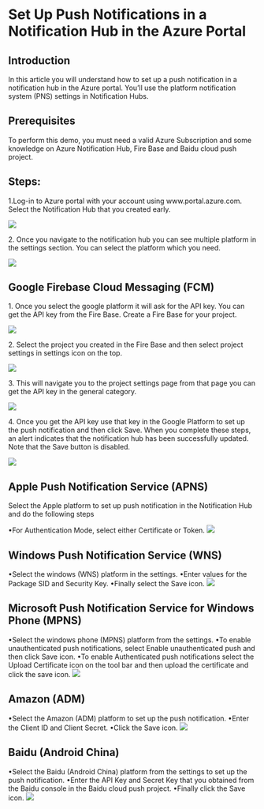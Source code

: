 <h1>Set Up Push Notifications in a Notification Hub in the Azure Portal</h1>
<h2>Introduction</h2>
<p>In this article you will understand how to set up a push notification in a notification hub in the Azure portal. You’ll use the platform notification system (PNS) settings in Notification Hubs.</p>

<h2>Prerequisites</h2>
<p>To perform this demo, you must need a valid Azure Subscription and some knowledge on Azure Notification Hub, Fire Base and Baidu cloud push project.</p>

<h2>Steps:</h2>
<p>1.Log-in to Azure portal with your account using www.portal.azure.com. Select the Notification Hub that you created early.</p>
<img src="https://codesizzlergit.blob.core.windows.net/az203-2-003/1.png"/>
<p>2. Once you navigate to the notification hub you can see multiple platform in the settings section. You can select the platform which you need.</p>
<img src="https://codesizzlergit.blob.core.windows.net/az203-2-003/2.png"/>
<h2>Google Firebase Cloud Messaging (FCM)</h2>
<p>1. Once you select the google platform it will ask for the API key. You can get the API key from the Fire Base. Create a Fire Base for your project.</p>
<img src="https://codesizzlergit.blob.core.windows.net/az203-2-003/3.png"/>
<p>2. Select the project you created in the Fire Base and then select project settings in settings icon on the top.</p>
<img src="https://codesizzlergit.blob.core.windows.net/az203-2-003/4.png"/>
<p>3. This will navigate you to the project settings page from that page you can get the API key in the general category.</p>
<img src="https://codesizzlergit.blob.core.windows.net/az203-2-003/5.png"/>
<p>4. Once you get the API key use that key in the Google Platform to set up the push notification and then click Save. When you complete these steps, an alert indicates that the notification hub has been successfully updated. Note that the Save button is disabled.</p>
<img src="https://codesizzlergit.blob.core.windows.net/az203-2-003/6.png"/>

<h2>Apple Push Notification Service (APNS)</h2>
<p>Select the Apple platform to set up push notification in the Notification Hub and do the following steps</p>
<span>&#8226;</span>For Authentication Mode, select either Certificate or Token.
<img src="https://codesizzlergit.blob.core.windows.net/az203-2-003/7.png"/>
<h2>Windows Push Notification Service (WNS)</h2>
<span>&#8226;</span>Select the windows (WNS) platform in the settings.
<span>&#8226;</span>Enter values for the Package SID and Security Key.
<span>&#8226;</span>Finally select the Save icon.
<img src="https://codesizzlergit.blob.core.windows.net/az203-2-003/8.png"/>
<h2>Microsoft Push Notification Service for Windows Phone (MPNS)</h2>
<span>&#8226;</span>Select the windows phone (MPNS) platform from the settings.
<span>&#8226;</span>To enable unauthenticated push notifications, select Enable unauthenticated push and then click Save icon.
<span>&#8226;</span>To enable Authenticated push notifications select the Upload Certificate icon on the tool bar and then upload the certificate and click the save icon.
<img src="https://codesizzlergit.blob.core.windows.net/az203-2-003/9.png"/>
<h2>Amazon (ADM)</h2>
<span>&#8226;</span>Select the Amazon (ADM) platform to set up the push notification.
<span>&#8226;</span>Enter the Client ID and Client Secret.
<span>&#8226;</span>Click the Save icon.
<img src="https://codesizzlergit.blob.core.windows.net/az203-2-001/10.png"/>
<h2>Baidu (Android China)</h2>
<span>&#8226;</span>Select the Baidu (Android China) platform from the settings to set up the push notification.
<span>&#8226;</span>Enter the API Key and Secret Key that you obtained from the Baidu console in the Baidu cloud push project.
<span>&#8226;</span>Finally click the Save icon.
<img src="https://codesizzlergit.blob.core.windows.net/az203-2-001/11.png"/>
